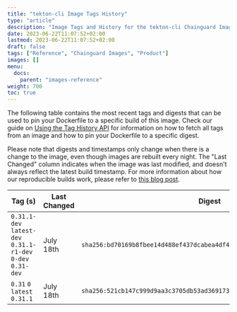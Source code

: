 ```yaml
---
title: "tekton-cli Image Tags History"
type: "article"
description: "Image Tags and History for the tekton-cli Chainguard Image"
date: 2023-06-22T11:07:52+02:00
lastmod: 2023-06-22T11:07:52+02:00
draft: false
tags: ["Reference", "Chainguard Images", "Product"]
images: []
menu:
  docs:
    parent: "images-reference"
weight: 700
toc: true
---
```


The following table contains the most recent tags and digests that can be used to pin your Dockerfile to a specific build of this image. Check our guide on [Using the Tag History API](/chainguard/chainguard-images/using-the-tag-history-api/) for information on how to fetch all tags from an image and how to pin your Dockerfile to a specific digest.

Please note that digests and timestamps only change when there is a change to the image, even though images are rebuilt every night. The "Last Changed" column indicates when the image was last modified, and doesn't always reflect the latest build timestamp. For more information about how our reproducible builds work, please refer to [this blog post](https://www.chainguard.dev/unchained/reproducing-chainguards-reproducible-image-builds).

| Tag (s)                                                       | Last Changed | Digest                                                                    |
|---------------------------------------------------------------|--------------|---------------------------------------------------------------------------|
|  `0.31.1-dev` `latest-dev` `0.31.1-r1-dev` `0-dev` `0.31-dev` | July 18th    | `sha256:bd70169b8fbee14d488ef437dcabea4df452b3757011bcf8e8cdccbf76c73645` |
|  `0.31` `0` `latest` `0.31.1`                                 | July 18th    | `sha256:521cb147c999d9aa3c3705db53ad369173299d7675f8e3d0bfb4c28b859e9323` |
